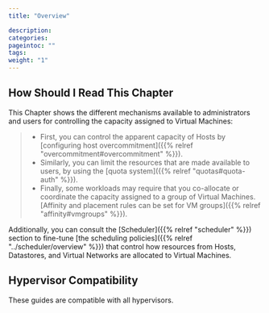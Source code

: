```yaml
---
title: "Overview"

description:
categories:
pageintoc: ""
tags:
weight: "1"
---
```


<a id="cappacity-overview"></a>

<!--# Overview -->

## How Should I Read This Chapter

This Chapter shows the different mechanisms available to administrators and users for controlling the capacity assigned to Virtual Machines:

> - First, you can control the apparent capacity of Hosts by [configuring host overcommitment]({{% relref "overcommitment#overcommitment" %}}).
> - Similarly, you can limit the resources that are made available to users, by using the [quota system]({{% relref "quotas#quota-auth" %}}).
> - Finally, some workloads may require that you co-allocate or coordinate the capacity assigned to a group of Virtual Machines. [Affinity and placement rules can be set for VM groups]({{% relref "affinity#vmgroups" %}}).

Additionally, you can consult the [Scheduler]({{% relref "scheduler" %}}) section to fine-tune [the scheduling policies]({{% relref "../scheduler/overview" %}}) that control how resources from Hosts, Datastores, and Virtual Networks are allocated to Virtual Machines.

## Hypervisor Compatibility

These guides are compatible with all hypervisors.
